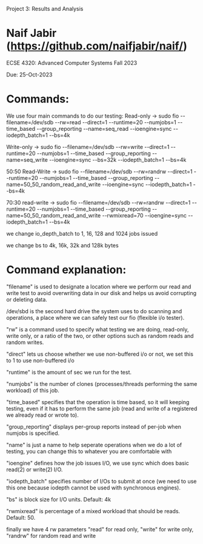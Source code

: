 Project 3: Results and Analysis

Naif Jabir (https://github.com/naifjabir/naif/)
===============================================

ECSE 4320: Advanced Computer Systems Fall 2023

Due: 25-Oct-2023

Commands:
=========
We use four main commands to do our testing:
Read-only -> sudo fio --filename=/dev/sdb --rw=read --direct=1 --runtime=20 --numjobs=1 --time_based --group_reporting --name=seq_read --ioengine=sync --iodepth_batch=1 --bs=4k

Write-only -> sudo fio --filename=/dev/sdb --rw=write --direct=1 --runtime=20 --numjobs=1 --time_based --group_reporting --name=seq_write --ioengine=sync --bs=32k --iodepth_batch=1 --bs=4k

50:50 Read-Write -> sudo fio --filename=/dev/sdb --rw=randrw --direct=1 --runtime=20 --numjobs=1 --time_based --group_reporting --name=50_50_random_read_and_write --ioengine=sync --iodepth_batch=1 --bs=4k

70:30 read-write -> sudo fio --filename=/dev/sdb --rw=randrw --direct=1 --runtime=20 --numjobs=1 --time_based --group_reporting --name=50_50_random_read_and_write --rwmixread=70 --ioengine=sync --iodepth_batch=1 --bs=4k

we change io_depth_batch to 1, 16, 128 and 1024 jobs issued

we change bs to 4k, 16k, 32k and 128k bytes

Command explanation:
====================

"filename" is used to designate a location where we perform our read and write test to avoid overwriting data in our disk and helps us avoid corrupting or deleting data.

/dev/sbd is the second hard drive the system uses to do scanning and operations, a place where we can safely test our fio (flexible i/o tester).

"rw" is a command used to specify what testing we are doing, read-only, write only, or a ratio of the two, or other options such as random reads and random writes.

"direct" lets us choose whether we use non-buffered i/o or not, we set this to 1 to use non-buffered i/o

"runtime" is the amount of sec we run for the test.

"numjobs" is the number of clones (processes/threads performing the same workload) of this job.

"time_based" specifies that the operation is time based, so it will keeping testing, even if it has to perform the same job (read and write of a registered we already read 
or wrote to).

"group_reporting" displays per-group reports instead of per-job when numjobs is specified.

"name" is just a name to help seperate operations when we do a lot of testing, you can change this to whatever you are comfortable with

"ioengine" defines how the job issues I/O, we use sync which does basic read(2) or write(2) I/O.

"iodepth_batch" specifies number of I/Os to submit at once (we need to use this one because iodepth cannot be used with synchronous engines).

"bs" is block size for I/O units. Default: 4k

"rwmixread" is percentage of a mixed workload that should be reads. Default: 50.

finally we have 4 rw parameters "read" for read only, "write" for write only, "randrw" for random read and write


